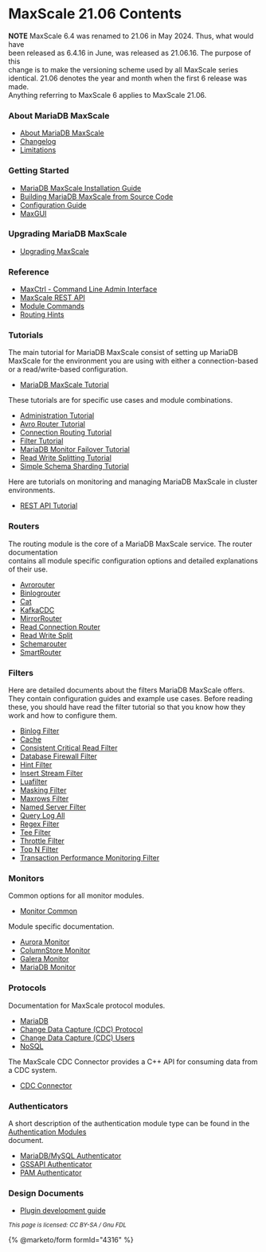 # MaxScale 21.06 Contents

**NOTE** MaxScale 6.4 was renamed to 21.06 in May 2024. Thus, what would have\
been released as 6.4.16 in June, was released as 21.06.16. The purpose of this\
change is to make the versioning scheme used by all MaxScale series\
identical. 21.06 denotes the year and month when the first 6 release was made.\
Anything referring to MaxScale 6 applies to MaxScale 21.06.

### About MariaDB MaxScale

* [About MariaDB MaxScale](mariadb-maxscale-21-06-about/mariadb-maxscale-2106-maxscale-2106-about-mariadb-maxscale.md)
* [Changelog](broken-reference)
* [Limitations](mariadb-maxscale-21-06-about/mariadb-maxscale-2106-maxscale-2106-limitations-and-known-issues-within-mariadb-maxscale.md)

### Getting Started

* [MariaDB MaxScale Installation Guide](mariadb-maxscale-21-06-getting-started/mariadb-maxscale-2106-maxscale-2106-mariadb-maxscale-installation-guide.md)
* [Building MariaDB MaxScale from Source Code](mariadb-maxscale-21-06-getting-started/mariadb-maxscale-2106-maxscale-2106-building-mariadb-maxscale-from-source-code.md)
* [Configuration Guide](mariadb-maxscale-21-06-getting-started/mariadb-maxscale-2106-maxscale-2106-mariadb-maxscale-configuration-guide.md)
* [MaxGUI](mariadb-maxscale-21-06-getting-started/mariadb-maxscale-2106-maxscale-2106-mariadb-maxscale-maxgui-guide.md)

### Upgrading MariaDB MaxScale

* [Upgrading MaxScale](mariadb-maxscale-21-06-upgrading/mariadb-maxscale-2106-maxscale-2106-upgrading-mariadb-maxscale.md)

### Reference

* [MaxCtrl - Command Line Admin Interface](mariadb-maxscale-21-06-reference/mariadb-maxscale-2106-maxscale-2106-maxctrl.md)
* [MaxScale REST API](mariadb-maxscale-21-06-rest-api/mariadb-maxscale-2106-maxscale-2106-rest-api.md)
* [Module Commands](mariadb-maxscale-21-06-reference/mariadb-maxscale-2106-maxscale-2106-module-commands.md)
* [Routing Hints](mariadb-maxscale-21-06-reference/mariadb-maxscale-2106-maxscale-2106-hint-syntax.md)

### Tutorials

The main tutorial for MariaDB MaxScale consist of setting up MariaDB MaxScale for the environment you are using with either a connection-based or a read/write-based configuration.

* [MariaDB MaxScale Tutorial](mariadb-maxscale-21-06-tutorials/mariadb-maxscale-2106-maxscale-2106-setting-up-mariadb-maxscale.md)

These tutorials are for specific use cases and module combinations.

* [Administration Tutorial](mariadb-maxscale-21-06-tutorials/mariadb-maxscale-2106-maxscale-2106-mariadb-maxscale-administration-tutorial.md)
* [Avro Router Tutorial](mariadb-maxscale-21-06-tutorials/mariadb-maxscale-2106-maxscale-2106-avrorouter-tutorial.md)
* [Connection Routing Tutorial](mariadb-maxscale-21-06-tutorials/mariadb-maxscale-2106-maxscale-2106-connection-routing-with-mariadb-maxscale.md)
* [Filter Tutorial](mariadb-maxscale-21-06-tutorials/mariadb-maxscale-2106-maxscale-2106-filters.md)
* [MariaDB Monitor Failover Tutorial](mariadb-maxscale-21-06-tutorials/mariadb-maxscale-2106-maxscale-2106-automatic-failover-with-mariadb-monitor.md)
* [Read Write Splitting Tutorial](mariadb-maxscale-21-06-tutorials/mariadb-maxscale-2106-maxscale-2106-read-write-splitting-with-mariadb-maxscale.md)
* [Simple Schema Sharding Tutorial](mariadb-maxscale-21-06-tutorials/mariadb-maxscale-2106-maxscale-2106-simple-sharding-with-two-servers.md)

Here are tutorials on monitoring and managing MariaDB MaxScale in cluster environments.

* [REST API Tutorial](mariadb-maxscale-21-06-tutorials/mariadb-maxscale-2106-maxscale-2106-rest-api-tutorial.md)

### Routers

The routing module is the core of a MariaDB MaxScale service. The router documentation\
contains all module specific configuration options and detailed explanations\
of their use.

* [Avrorouter](mariadb-maxscale-21-06-routers/mariadb-maxscale-2106-maxscale-2106-avrorouter.md)
* [Binlogrouter](mariadb-maxscale-21-06-routers/mariadb-maxscale-2106-maxscale-2106-binlogrouter.md)
* [Cat](mariadb-maxscale-21-06-routers/mariadb-maxscale-2106-maxscale-2106-cat.md)
* [KafkaCDC](mariadb-maxscale-21-06-routers/mariadb-maxscale-2106-maxscale-2106-kafkacdc.md)
* [MirrorRouter](mariadb-maxscale-21-06-routers/mariadb-maxscale-2106-maxscale-2106-mirror.md)
* [Read Connection Router](mariadb-maxscale-21-06-routers/mariadb-maxscale-2106-maxscale-2106-readconnroute.md)
* [Read Write Split](mariadb-maxscale-21-06-routers/mariadb-maxscale-2106-maxscale-2106-readwritesplit.md)
* [Schemarouter](mariadb-maxscale-21-06-routers/mariadb-maxscale-2106-maxscale-2106-schemarouter.md)
* [SmartRouter](mariadb-maxscale-21-06-routers/mariadb-maxscale-2106-maxscale-2106-smartrouter.md)

### Filters

Here are detailed documents about the filters MariaDB MaxScale offers. They contain configuration guides and example use cases. Before reading these, you should have read the filter tutorial so that you know how they work and how to configure them.

* [Binlog Filter](mariadb-maxscale-21-06-filters/mariadb-maxscale-2106-maxscale-2106-binlog-filter.md)
* [Cache](mariadb-maxscale-21-06-filters/mariadb-maxscale-2106-cache.md)
* [Consistent Critical Read Filter](mariadb-maxscale-21-06-filters/mariadb-maxscale-2106-maxscale-2106-consistent-critical-read-filter.md)
* [Database Firewall Filter](mariadb-maxscale-21-06-filters/mariadb-maxscale-2106-maxscale-2106-database-firewall-filter.md)
* [Hint Filter](mariadb-maxscale-21-06-filters/mariadb-maxscale-2106-maxscale-2106-hintfilter.md)
* [Insert Stream Filter](mariadb-maxscale-21-06-filters/mariadb-maxscale-2106-maxscale-2106-insert-stream-filter.md)
* [Luafilter](mariadb-maxscale-21-06-filters/mariadb-maxscale-2106-maxscale-2106-lua-filter.md)
* [Masking Filter](mariadb-maxscale-21-06-filters/mariadb-maxscale-2106-maxscale-2106-masking.md)
* [Maxrows Filter](mariadb-maxscale-21-06-filters/mariadb-maxscale-2106-maxscale-2106-maxrows.md)
* [Named Server Filter](mariadb-maxscale-21-06-filters/mariadb-maxscale-2106-maxscale-2106-named-server-filter.md)
* [Query Log All](mariadb-maxscale-21-06-filters/mariadb-maxscale-2106-maxscale-2106-query-log-all-filter.md)
* [Regex Filter](mariadb-maxscale-21-06-filters/mariadb-maxscale-2106-maxscale-2106-regex-filter.md)
* [Tee Filter](mariadb-maxscale-21-06-filters/mariadb-maxscale-2106-maxscale-2106-tee-filter.md)
* [Throttle Filter](mariadb-maxscale-21-06-filters/mariadb-maxscale-2106-maxscale-2106-throttle.md)
* [Top N Filter](mariadb-maxscale-21-06-filters/mariadb-maxscale-2106-maxscale-2106-top-filter.md)
* [Transaction Performance Monitoring Filter](mariadb-maxscale-21-06-filters/mariadb-maxscale-2106-maxscale-2106-transaction-performance-monitoring-filter.md)

### Monitors

Common options for all monitor modules.

* [Monitor Common](mariadb-maxscale-2106-maxscale-21-06-monitors/mariadb-maxscale-2106-maxscale-2106-common-monitor-parameters.md)

Module specific documentation.

* [Aurora Monitor](mariadb-maxscale-2106-maxscale-21-06-monitors/mariadb-maxscale-2106-maxscale-2106-aurora-monitor.md)
* [ColumnStore Monitor](mariadb-maxscale-2106-maxscale-21-06-monitors/mariadb-maxscale-2106-maxscale-2106-columnstore-monitor.md)
* [Galera Monitor](mariadb-maxscale-2106-maxscale-21-06-monitors/mariadb-maxscale-2106-maxscale-2106-galera-monitor.md)
* [MariaDB Monitor](mariadb-maxscale-2106-maxscale-21-06-monitors/mariadb-maxscale-2106-maxscale-2106-mariadb-monitor.md)

### Protocols

Documentation for MaxScale protocol modules.

* [MariaDB](mariadb-maxscale-21-06-protocols/mariadb-maxscale-2106-maxscale-2106-mariadb-protocol-module.md)
* [Change Data Capture (CDC) Protocol](mariadb-maxscale-21-06-protocols/mariadb-maxscale-2106-maxscale-2106-change-data-capture-cdc-protocol.md)
* [Change Data Capture (CDC) Users](mariadb-maxscale-21-06-protocols/mariadb-maxscale-2106-maxscale-2106-change-data-capture-cdc-users.md)
* [NoSQL](mariadb-maxscale-21-06-protocols/mariadb-maxscale-2106-maxscale-2106-nosql-protocol-module.md)

The MaxScale CDC Connector provides a C++ API for consuming data from a CDC system.

* [CDC Connector](mariadb-maxscale-21-06-connectors/mariadb-maxscale-2106-maxscale-2106-maxscale-cdc-connector.md)

### Authenticators

A short description of the authentication module type can be found in the [Authentication Modules](mariadb-maxscale-21-06-authenticators/mariadb-maxscale-2106-maxscale-2106-authentication-modules.md)\
document.

* [MariaDB/MySQL Authenticator](mariadb-maxscale-21-06-authenticators/mariadb-maxscale-2106-maxscale-2106-mariadbmysql-authenticator.md)
* [GSSAPI Authenticator](mariadb-maxscale-21-06-authenticators/mariadb-maxscale-2106-maxscale-2106-gssapi-client-authenticator.md)
* [PAM Authenticator](mariadb-maxscale-21-06-authenticators/mariadb-maxscale-2106-maxscale-2106-pam-authenticator.md)

### Design Documents

* [Plugin development guide](mariadb-maxscale-21-06-design-documents/mariadb-maxscale-2106-maxscale-2106-mariadb-maxscale-plugin-development-guide.md)

<sub>_This page is licensed: CC BY-SA / Gnu FDL_</sub>

{% @marketo/form formId="4316" %}
